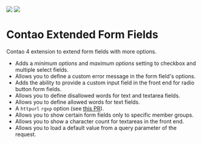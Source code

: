 [![](https://img.shields.io/packagist/v/inspiredminds/contao-extended-form-fields.svg)](https://packagist.org/packages/inspiredminds/contao-extended-form-fields)
[![](https://img.shields.io/packagist/dt/inspiredminds/contao-extended-form-fields.svg)](https://packagist.org/packages/inspiredminds/contao-extended-form-fields)

Contao Extended Form Fields
=====================

Contao 4 extension to extend form fields with more options.

* Adds a _minimum options_ and _maximum options_ setting to checkbox and multiple select fields.
* Allows you to define a custom error message in the form field's options.
* Adds the ability to provide a custom input field in the front end for radio button form fields.
* Allows you to define disallowed words for text and textarea fields.
* Allows you to define allowed words for text fields.
* A `httpurl` `rgxp` option (see [this PR](https://github.com/contao/contao/pull/2297)).
* Allows you to show certain form fields only to specific member groups.
* Allows you to show a character count for textareas in the front end.
* Allows you to load a default value from a query parameter of the request.
